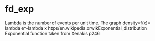 # fd_exp 



 

 

Lambda is the number of events per unit time. The graph
density=f(x)= lambda e^-lambda x
https/en.wikipedia.orwikExponential_distribution
Exponential function taken from Xenakis p246


 
